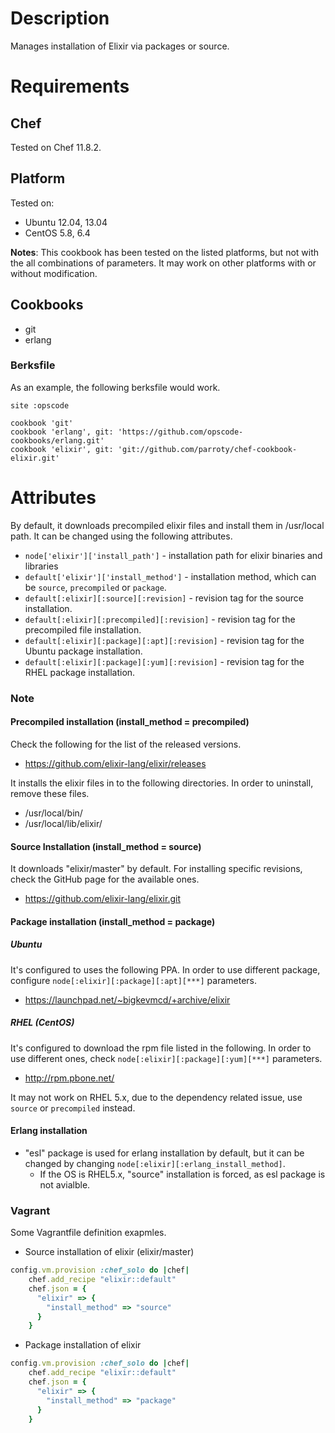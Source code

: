 Description
===========

Manages installation of Elixir via packages or source.

Requirements
============

## Chef

Tested on Chef 11.8.2.

## Platform

Tested on:

* Ubuntu 12.04, 13.04
* CentOS 5.8, 6.4

**Notes**: This cookbook has been tested on the listed platforms, but not with the all combinations of parameters. It may work on other platforms with or without modification.

## Cookbooks

* git
* erlang

### Berksfile
As an example, the following berksfile would work.

```
site :opscode

cookbook 'git'
cookbook 'erlang', git: 'https://github.com/opscode-cookbooks/erlang.git'
cookbook 'elixir', git: 'git://github.com/parroty/chef-cookbook-elixir.git'
```

Attributes
==========
By default, it downloads precompiled elixir files and install them in /usr/local path. It can be changed using the following attributes.

* `node['elixir']['install_path']` - installation path for elixir binaries and libraries
* `default['elixir']['install_method']` - installation method, which can be `source`, `precompiled` or `package`.
* `default[:elixir][:source][:revision]` - revision tag for the source installation.
* `default[:elixir][:precompiled][:revision]` - revision tag for the precompiled file installation.
* `default[:elixir][:package][:apt][:revision]` - revision tag for the Ubuntu package installation.
* `default[:elixir][:package][:yum][:revision]` - revision tag for the RHEL package installation.

### Note
#### Precompiled installation (install_method = precompiled)
Check the following for the list of the released versions.

- https://github.com/elixir-lang/elixir/releases

It installs the elixir files in to the following directories. In order to uninstall, remove these files.

- /usr/local/bin/
- /usr/local/lib/elixir/

#### Source Installation (install_method = source)
It downloads "elixir/master" by default. For installing specific revisions, check the GitHub page for the available ones.
- https://github.com/elixir-lang/elixir.git

#### Package installation (install_method = package)
##### Ubuntu
It's configured to uses the following PPA. In order to use different package, configure `node[:elixir][:package][:apt][***]` parameters.

- https://launchpad.net/~bigkevmcd/+archive/elixir

##### RHEL (CentOS)
It's configured to download the rpm file listed in the following. In order to use different ones, check `node[:elixir][:package][:yum][***]` parameters.

- http://rpm.pbone.net/

It may not work on RHEL 5.x, due to the dependency related issue, use `source` or `precompiled` instead.

#### Erlang installation
- "esl" package is used for erlang installation by default, but it can be changed by changing `node[:elixir][:erlang_install_method]`.
    - If the OS is RHEL5.x, "source" installation is forced, as esl package is not avialble.

### Vagrant
Some Vagrantfile definition exapmles.

- Source installation of elixir (elixir/master)

```ruby
config.vm.provision :chef_solo do |chef|
    chef.add_recipe "elixir::default"
    chef.json = {
      "elixir" => {
        "install_method" => "source"
      }
    }
```

- Package installation of elixir

```ruby
config.vm.provision :chef_solo do |chef|
    chef.add_recipe "elixir::default"
    chef.json = {
      "elixir" => {
        "install_method" => "package"
      }
    }
```
